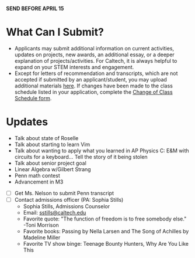 **SEND BEFORE APRIL 15**

# What Can I Submit?
- Applicants may submit additional information on current activities, updates on projects, new awards, an additional essay, or a deeper explanation of projects/activities. For Caltech, it is always helpful to expand on your STEM interests and engagement.
- Except for letters of recommendation and transcripts, which are not accepted if submitted by an applicant/student, you may upload additional materials [here](https://apply.caltech.edu/apply/form?id=713ab9ef-154c-4c41-b6c0-e981aa8e7ff4). If changes have been made to the class schedule listed in your application, complete the [Change of Class Schedule form](http://apply.caltech.edu/apply/form?id=713ab9ef-154c-4c41-b6c0-e981aa8e7ff4).

# Updates
- Talk about state of Roselle
- Talk about starting to learn Vim
- Talk about wanting to apply what you learned in AP Physics C: E&M with circuits for a keyboard… Tell the story of it being stolen
- Talk about senior project goal 
- Linear Algebra w/Gilbert Strang
- Penn math contest
- Advancement in M3


- [ ] Get Ms. Nelson to submit Penn transcript 
- [ ] Contact admissions officer (PA: Sophia Stills)
	- Sophia Stills, Admissions Counselor
	- Email: sstills@caltech.edu
	- Favorite quote: "The function of freedom is to free somebody else." -Toni Morrison
	- Favorite books: Passing by Nella Larsen and The Song of Achilles by Madeline Miller
	- Favorite TV show binge: Teenage Bounty Hunters, Why Are You Like This